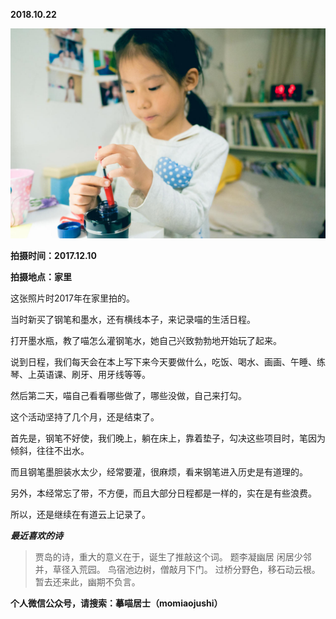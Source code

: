 
          
            
**2018.10.22**



![](img/51001-ecd3d2e9c3104430.jpg)




**拍摄时间：2017.12.10**

**拍摄地点：家里**

这张照片时2017年在家里拍的。

当时新买了钢笔和墨水，还有横线本子，来记录喵的生活日程。

打开墨水瓶，教了喵怎么灌钢笔水，她自己兴致勃勃地开始玩了起来。

说到日程，我们每天会在本上写下来今天要做什么，吃饭、喝水、画画、午睡、练琴、上英语课、刷牙、用牙线等等。

然后第二天，喵自己看看哪些做了，哪些没做，自己来打勾。

这个活动坚持了几个月，还是结束了。

首先是，钢笔不好使，我们晚上，躺在床上，靠着垫子，勾决这些项目时，笔因为倾斜，往往不出水。

而且钢笔墨胆装水太少，经常要灌，很麻烦，看来钢笔进入历史是有道理的。

另外，本经常忘了带，不方便，而且大部分日程都是一样的，实在是有些浪费。

所以，还是继续在有道云上记录了。


***最近喜欢的诗***
>贾岛的诗，重大的意义在于，诞生了推敲这个词。
题李凝幽居
闲居少邻并，草径入荒园。
鸟宿池边树，僧敲月下门。
过桥分野色，移石动云根。
暂去还来此，幽期不负言。




**个人微信公众号，请搜索：摹喵居士（momiaojushi）**

          
        